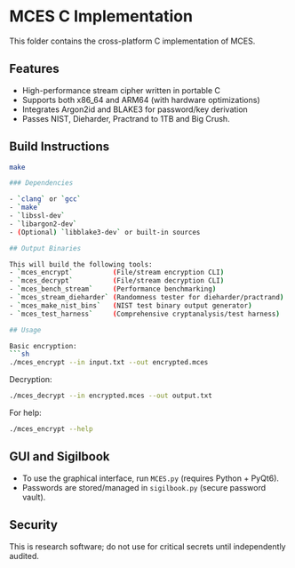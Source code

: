 # MCES C Implementation

This folder contains the cross-platform C implementation of MCES.

## Features

- High-performance stream cipher written in portable C
- Supports both x86_64 and ARM64 (with hardware optimizations)
- Integrates Argon2id and BLAKE3 for password/key derivation
- Passes NIST, Dieharder, Practrand to 1TB and Big Crush.

## Build Instructions

```sh
make

### Dependencies

- `clang` or `gcc`
- `make`
- `libssl-dev`
- `libargon2-dev`
- (Optional) `libblake3-dev` or built-in sources

## Output Binaries

This will build the following tools:
- `mces_encrypt`          (File/stream encryption CLI)
- `mces_decrypt`          (File/stream decryption CLI)
- `mces_bench_stream`     (Performance benchmarking)
- `mces_stream_dieharder` (Randomness tester for dieharder/practrand)
- `mces_make_nist_bins`   (NIST test binary output generator)
- `mces_test_harness`     (Comprehensive cryptanalysis/test harness)

## Usage

Basic encryption:
```sh
./mces_encrypt --in input.txt --out encrypted.mces
```
Decryption:
```sh
./mces_decrypt --in encrypted.mces --out output.txt
```
For help:
```sh
./mces_encrypt --help
```

## GUI and Sigilbook

- To use the graphical interface, run `MCES.py` (requires Python + PyQt6).
- Passwords are stored/managed in `sigilbook.py` (secure password vault).

## Security

This is research software; do not use for critical secrets until independently audited.
